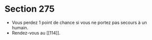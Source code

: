 # Section 275

- Vous perdez 1 point de chance si vous ne portez pas secours à un humain.
- Rendez-vous au [[114]].